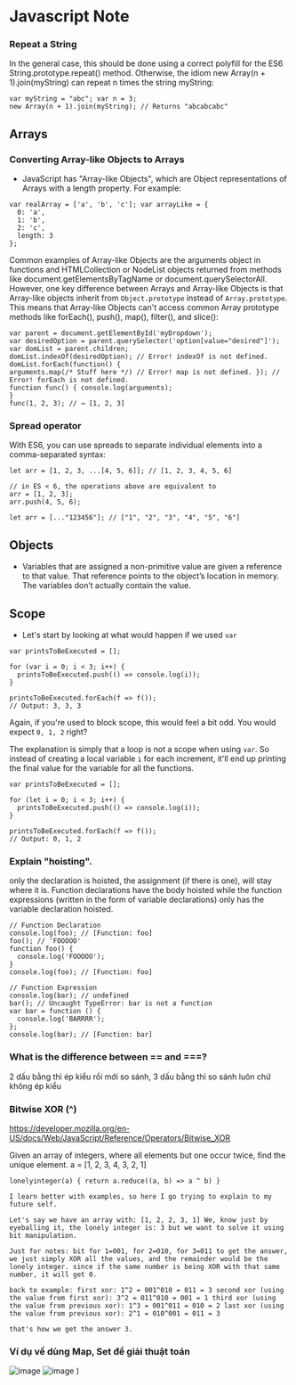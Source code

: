 # Javascript Note
### Repeat a String
In the general case, this should be done using a correct polyfill for the ES6 String.prototype.repeat() method. Otherwise, the idiom new     Array(n +       1).join(myString) can repeat n times the string myString:
```
var myString = "abc"; var n = 3;
new Array(n + 1).join(myString); // Returns "abcabcabc"
```

## Arrays
### Converting Array-like Objects to Arrays
* JavaScript has "Array-like Objects", which are Object representations of Arrays with a length property. For example:
```
var realArray = ['a', 'b', 'c']; var arrayLike = {
  0: 'a',
  1: 'b',
  2: 'c',
  length: 3
};
```

Common examples of Array-like Objects are the arguments object in functions and HTMLCollection or NodeList objects returned from methods like document.getElementsByTagName or document.querySelectorAll.
However, one key difference between Arrays and Array-like Objects is that Array-like objects inherit from `Object.prototype` instead of `Array.prototype`. This means that Array-like Objects can't access common Array
prototype methods like forEach(), push(), map(), filter(), and slice():
```
var parent = document.getElementById('myDropdown');
var desiredOption = parent.querySelector('option[value="desired"]'); var domList = parent.children;
domList.indexOf(desiredOption); // Error! indexOf is not defined. domList.forEach(function() {
arguments.map(/* Stuff here */) // Error! map is not defined. }); // Error! forEach is not defined.
function func() { console.log(arguments);
}
func(1, 2, 3); // → [1, 2, 3]
```

### Spread operator
With ES6, you can use spreads to separate individual elements into a comma-separated syntax:
```
let arr = [1, 2, 3, ...[4, 5, 6]]; // [1, 2, 3, 4, 5, 6]

// in ES < 6, the operations above are equivalent to
arr = [1, 2, 3];
arr.push(4, 5, 6);
```

```
let arr = [..."123456"]; // ["1", "2", "3", "4", "5", "6"]
```

## Objects
* Variables that are assigned a non-primitive value are given a reference to that value. That reference points to the object’s location in memory. The variables don’t actually contain the value.

## Scope
* Let's start by looking at what would happen if we used `var`
```
var printsToBeExecuted = [];

for (var i = 0; i < 3; i++) {  
  printsToBeExecuted.push(() => console.log(i));
}

printsToBeExecuted.forEach(f => f());  
// Output: 3, 3, 3
```
Again, if you're used to block scope, this would feel a bit odd. You would expect `0, 1, 2` right?

The explanation is simply that a loop is not a scope when using `var`. So instead of creating a local variable `i` for each increment, it'll end up printing the final value for the variable for all the functions.

```
var printsToBeExecuted = [];

for (let i = 0; i < 3; i++) {  
  printsToBeExecuted.push(() => console.log(i));
}

printsToBeExecuted.forEach(f => f());  
// Output: 0, 1, 2
```
### Explain "hoisting".
only the declaration is hoisted, the assignment (if there is one), will stay where it is.
Function declarations have the body hoisted while the function expressions (written in the form of variable declarations) only has the variable declaration hoisted.
```
// Function Declaration
console.log(foo); // [Function: foo]
foo(); // 'FOOOOO'
function foo() {
  console.log('FOOOOO');
}
console.log(foo); // [Function: foo]

// Function Expression
console.log(bar); // undefined
bar(); // Uncaught TypeError: bar is not a function
var bar = function () {
  console.log('BARRRR');
};
console.log(bar); // [Function: bar]
```
### What is the difference between == and ===?
2 dấu bằng thì ép kiểu rồi mới so sánh, 3 dấu bằng thì so sánh luôn chứ không ép kiểu


### Bitwise XOR (^)
https://developer.mozilla.org/en-US/docs/Web/JavaScript/Reference/Operators/Bitwise_XOR

Given an array of integers, where all elements but one occur twice, find the unique element.
a = [1, 2, 3, 4, 3, 2, 1]

```
lonelyinteger(a) { return a.reduce((a, b) => a ^ b) }
```
```
I learn better with examples, so here I go trying to explain to my future self.

Let's say we have an array with: [1, 2, 2, 3, 1] We, know just by eyeballing it, the lonely integer is: 3 but we want to solve it using bit manipulation.

Just for notes: bit for 1=001, for 2=010, for 3=011 to get the answer, we just simply XOR all the values, and the remainder would be the lonely integer. since if the same number is being XOR with that same number, it will get 0.

back to example: first xor: 1^2 = 001^010 = 011 = 3 second xor (using the value from first xor): 3^2 = 011^010 = 001 = 1 third xor (using the value from previous xor): 1^3 = 001^011 = 010 = 2 last xor (using the value from previous xor): 2^1 = 010^001 = 011 = 3

that's how we get the answer 3.
```
### Ví dụ về dùng Map, Set để giải thuật toán

![image](https://user-images.githubusercontent.com/61957094/121404997-b8504100-c986-11eb-9270-4d06f0964b48.png)
![image](https://user-images.githubusercontent.com/61957094/121405037-c1411280-c986-11eb-9a53-41cb2c5b2df4.png)
)

